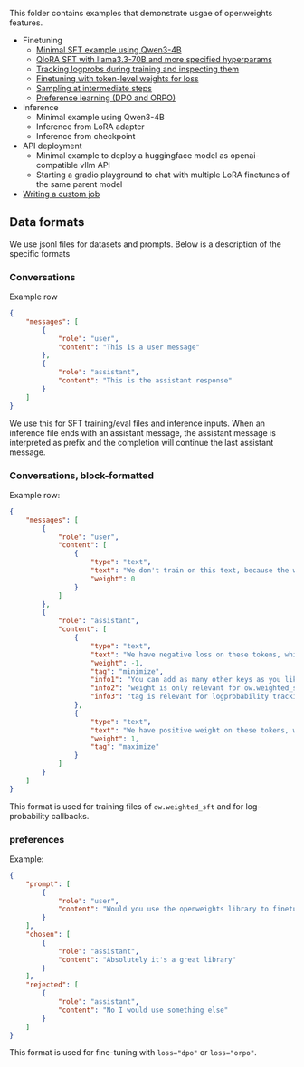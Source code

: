 This folder contains examples that demonstrate usgae of openweights features.

- Finetuning
    - [Minimal SFT example using Qwen3-4B](sft/lora_qwen3_4b.py)
    - [QloRA SFT with llama3.3-70B and more specified hyperparams](sft/qlora_llama3_70b.py)
    - [Tracking logprobs during training and inspecting them](sft/logprob_tracking.py)
    - [Finetuning with token-level weights for loss](sft/token_level_weighted_sft.py)
    - [Sampling at intermediate steps](sft/sampling_callback.py)
    - [Preference learning (DPO and ORPO)](preference_learning)
- Inference
    - Minimal example using Qwen3-4B
    - Inference from LoRA adapter
    - Inference from checkpoint
- API deployment
    - Minimal example to deploy a huggingface model as openai-compatible vllm API
    - Starting a gradio playground to chat with multiple LoRA finetunes of the same parent model
- [Writing a custom job](custom_job)


## Data formats
We use jsonl files for datasets and prompts. Below is a description of the specific formats

### Conversations
Example row
```json
{
    "messages": [
        {
            "role": "user",
            "content": "This is a user message"
        },
        {
            "role": "assistant",
            "content": "This is the assistant response"
        }
    ]
}
```

We use this for SFT training/eval files and inference inputs. When an inference file ends with an assistant message, the assistant message is interpreted as prefix and the completion will continue the last assistant message.

### Conversations, block-formatted
Example row:
```json
{
    "messages": [
        {
            "role": "user",
            "content": [
                {
                    "type": "text",
                    "text": "We don't train on this text, because the weight is 0",
                    "weight": 0
                }
            ]
        },
        {
            "role": "assistant",
            "content": [
                {
                    "type": "text",
                    "text": "We have negative loss on these tokens, which means we try to minimize log-likelihood instead of maximizing it.",
                    "weight": -1,
                    "tag": "minimize",
                    "info1": "You can add as many other keys as you like, they will be ignored.",
                    "info2": "weight is only relevant for ow.weighted_sft",
                    "info3": "tag is relevant for logprobability tracking. You can track retrieve the log-probs of tokens in this content block if you use this file in a logp_callback_dataset."
                },
                {
                    "type": "text",
                    "text": "We have positive weight on these tokens, which means we train as normal on these tokens.",
                    "weight": 1,
                    "tag": "maximize"
                }
            ]
        }
    ]
}
```
This format is used for training files of `ow.weighted_sft` and for log-probability callbacks.

### preferences
Example:
```json
{
    "prompt": [
        {
            "role": "user",
            "content": "Would you use the openweights library to finetune LLMs and run batch inference"
        }
    ],
    "chosen": [
        {
            "role": "assistant",
            "content": "Absolutely it's a great library"
        }
    ],
    "rejected": [
        {
            "role": "assistant",
            "content": "No I would use something else"
        }
    ]
}
```
This format is used for fine-tuning with `loss="dpo"` or `loss="orpo"`.
